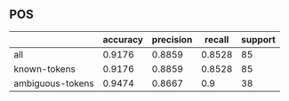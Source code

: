 
## POS

|                  | accuracy | precision | recall | support |
|------------------|----------|-----------|--------|---------|
| all              | 0.9176   | 0.8859    | 0.8528 | 85      |
| known-tokens     | 0.9176   | 0.8859    | 0.8528 | 85      |
| ambiguous-tokens | 0.9474   | 0.8667    | 0.9    | 38      |

